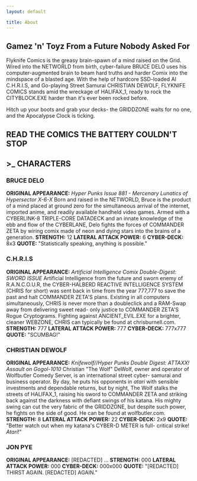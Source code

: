 ```yaml
---
layout: default

title: About
---
```


## Gamez 'n' Toyz From a Future Nobody Asked For ##

Flyknife Comics is the greasy brain-spawn of a mind raised on the Grid. Wired into the NETWORLD from birth, cyber-failure
BRUCE DELO uses his computer-augmented brain to beam hard truths and harder Comix into the mindspace of a blasted age.
With the help of hardcore SSD-loaded AI C.H.R.I.S, and Go-playing Street Samurai CHRISTIAN DEWOLF, FLYKNIFE COMICS stands
amid the wreckage of HALIFAX_1, ready to rock the CITYBLOCK.EXE harder than it's ever been rocked before.

Hitch up your boots and grab your decks- the GRIDDZONE waits for no one, and the Apocalypse Clock is ticking.

## READ THE COMICS THE BATTERY COULDN'T STOP ##

## >_ CHARACTERS ##

### BRUCE DELO ###
**ORIGINAL APPEARANCE:** *Hyper Punks Issue 881 - Mercenary Lunatics of Hypersector X-6-X*
Born and raised in the NETWORLD, Bruce is the product of a mind placed at ground zero for the simultaneous arrival of 
the internet, imported anime, and readily available handheld video games. Armed with a CYBERLINK-8 TRIPLE-CORE DATADECK
and an innate knowledge of the ebb and flow of the CYBERLANE, Delo fights the forces of COMMANDER ZETA by wiring comix
made of neon and dying stars into the brains of a generation. 
**STRENGTH:** 12
**LATERAL ATTACK POWER:** 6
**CYBER-DECK:** 8x3
**QUOTE:** "Statistically speaking, anything is possible."

### C.H.R.I.S ###
**ORIGINAL APPEARANCE:** *Artificial Intelligence Comix Double-Digest: SWORD ISSUE*
Artificial Intelligence from the future and sworn enemy of R.A.N.C.O.U.R, the CYBER-HALBERD REACTIVE INTELLIGENCE SYSTEM
(CHRIS for short) was sent back in time from the year 777,777 to save the past and halt COMMANDER ZETA'S plans. Existing
in all computers simultaneously, CHRIS is never more than a doubleclick and a RAM-Swap away from delivering sweet read-
only justice to COMMANDER ZETA'S Rogue Cryptograms. Fighting against ANCIENT_EVIL.EXE for a brighter, cleaner WEBZONE, 
CHRIS can typically be found at chrisburnell.com. 
**STRENGTH:** 777
**LATERAL ATTACK POWER:** 777
**CYBER-DECK:** 777x777
**QUOTE:** "SCUMBAG!" 

### CHRISTIAN DEWOLF ###
**ORIGINAL APPEARANCE:** *Knifewolf//Hyper Punks Double Digest: ATTAXX! Assault on Gogol-1010*
Christian "The Wolf" DeWolf, owner and operator of Wolfbutler Comedy Server, is an international street cyber-
samurai and business operator. By day, he puts his opponents in *atari* with sensible investments and dependable returns,
but by night, The Wolf stalks the streets of HALIFAX_1, raising his sword to COMMANDER ZETA and striking back against 
the darkness with defiant swings of his katana. His mighty swing can cut the very fabric of the GRIDDZONE, but despite
such power, he fights on the side of good. He can be found at wolfbutler.com. 
**STRENGTH:** 8
**LATERAL ATTACK POWER:** 22
**CYBER-DECK:** 2x9
**QUOTE:** "Better watch out when my katana's CYBER-D METER is full- critical strike! *Atari*!"

### JON PYE ###
**ORIGINAL APPEARANCE:** [REDACTED]
...
**STRENGTH:** 000
**LATERAL ATTACK POWER:** 000
**CYBER-DECK:** 000x000
**QUOTE:** "[REDACTED] THIRST AGAIN. [REDACTED] AGAIN."
